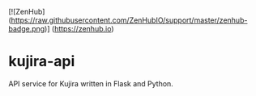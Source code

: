 [![ZenHub] (https://raw.githubusercontent.com/ZenHubIO/support/master/zenhub-badge.png)] (https://zenhub.io)
# kujira-api
API service for Kujira written in Flask and Python.
